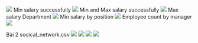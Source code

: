<img src ='https://i.imgur.com/ArvKGrb.png'/>
Min salary successfully
<img src ='https://i.imgur.com/815Mqi3.png'/>
Min and Max salary successfully
<img src = 'https://i.imgur.com/AAUczeD.png'/>
Max salary Department
<img src = 'https://i.imgur.com/mu14FXw.png'/>
Min salary by position
<img src = 'https://i.imgur.com/bn9uSXu.png'/>
Employee count by manager
<img src = 'https://i.imgur.com/gHwQ9e3.png'/>

Bài 2 socical_network.csv
<img src = 'https://i.imgur.com/oi0T7Yr.png'/>
<img src = 'https://i.imgur.com/Gw0QSfr.png'/>
<img src = 'https://i.imgur.com/SmhBJK6.png'/>
<img src = 'https://i.imgur.com/KVKHruH.png'/>
